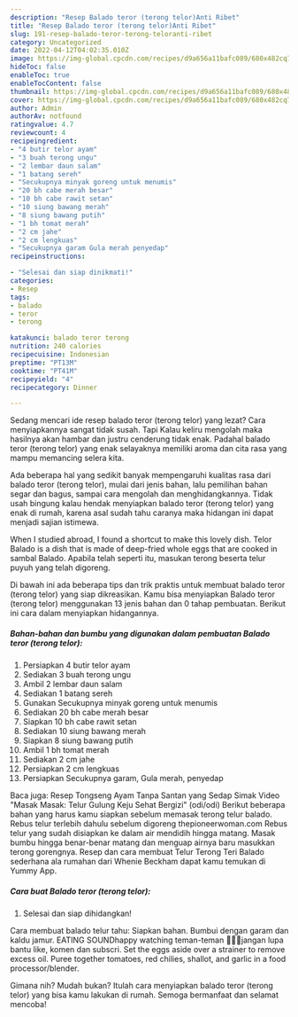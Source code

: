```yaml
---
description: "Resep Balado teror (terong telor)Anti Ribet"
title: "Resep Balado teror (terong telor)Anti Ribet"
slug: 191-resep-balado-teror-terong-teloranti-ribet
category: Uncategorized
date: 2022-04-12T04:02:35.010Z
image: https://img-global.cpcdn.com/recipes/d9a656a11bafc089/680x482cq70/balado-teror-terong-telor-foto-resep-utama.jpg
hideToc: false
enableToc: true
enableTocContent: false
thumbnail: https://img-global.cpcdn.com/recipes/d9a656a11bafc089/680x482cq70/balado-teror-terong-telor-foto-resep-utama.jpg
cover: https://img-global.cpcdn.com/recipes/d9a656a11bafc089/680x482cq70/balado-teror-terong-telor-foto-resep-utama.jpg
author: Admin
authorAv: notfound
ratingvalue: 4.7
reviewcount: 4
recipeingredient:
- "4 butir telor ayam"
- "3 buah terong ungu"
- "2 lembar daun salam"
- "1 batang sereh"
- "Secukupnya minyak goreng untuk menumis"
- "20 bh cabe merah besar"
- "10 bh cabe rawit setan"
- "10 siung bawang merah"
- "8 siung bawang putih"
- "1 bh tomat merah"
- "2 cm jahe"
- "2 cm lengkuas"
- "Secukupnya garam Gula merah penyedap"
recipeinstructions:

- "Selesai dan siap dinikmati!"
categories:
- Resep
tags:
- balado
- teror
- terong

katakunci: balado teror terong 
nutrition: 240 calories
recipecuisine: Indonesian
preptime: "PT13M"
cooktime: "PT41M"
recipeyield: "4"
recipecategory: Dinner

---
```



Sedang mencari ide resep balado teror (terong telor) yang lezat? Cara menyiapkannya sangat tidak susah. Tapi Kalau keliru mengolah maka hasilnya akan hambar dan justru cenderung tidak enak. Padahal balado teror (terong telor) yang enak selayaknya memiliki aroma dan cita rasa yang mampu memancing selera kita.


Ada beberapa hal yang sedikit banyak mempengaruhi kualitas rasa dari balado teror (terong telor), mulai dari jenis bahan, lalu pemilihan bahan segar dan bagus, sampai cara mengolah dan menghidangkannya. Tidak usah bingung kalau hendak menyiapkan balado teror (terong telor) yang enak di rumah, karena asal sudah tahu caranya maka hidangan ini dapat menjadi sajian istimewa.

When I studied abroad, I found a shortcut to make this lovely dish. Telor Balado is a dish that is made of deep-fried whole eggs that are cooked in sambal Balado. Apabila telah seperti itu, masukan terong beserta telur puyuh yang telah digoreng.


Di bawah ini ada beberapa tips dan trik praktis untuk membuat balado teror (terong telor) yang siap dikreasikan. Kamu bisa menyiapkan Balado teror (terong telor) menggunakan 13 jenis bahan dan 0 tahap pembuatan. Berikut ini cara dalam menyiapkan hidangannya.

<!--inarticleads1-->

##### Bahan-bahan dan bumbu yang digunakan dalam pembuatan Balado teror (terong telor):

1. Persiapkan 4 butir telor ayam
1. Sediakan 3 buah terong ungu
1. Ambil 2 lembar daun salam
1. Sediakan 1 batang sereh
1. Gunakan Secukupnya minyak goreng untuk menumis
1. Sediakan 20 bh cabe merah besar
1. Siapkan 10 bh cabe rawit setan
1. Sediakan 10 siung bawang merah
1. Siapkan 8 siung bawang putih
1. Ambil 1 bh tomat merah
1. Sediakan 2 cm jahe
1. Persiapkan 2 cm lengkuas
1. Persiapkan Secukupnya garam, Gula merah, penyedap


Baca juga: Resep Tongseng Ayam Tanpa Santan yang Sedap Simak Video &#34;Masak Masak: Telur Gulung Keju Sehat Bergizi&#34; (odi/odi) Berikut beberapa bahan yang harus kamu siapkan sebelum memasak terong telur balado. Rebus telur terlebih dahulu sebelum digoreng thepioneerwoman.com Rebus telur yang sudah disiapkan ke dalam air mendidih hingga matang. Masak bumbu hingga benar-benar matang dan menguap airnya baru masukkan terong gorengnya. Resep dan cara membuat Telur Terong Teri Balado sederhana ala rumahan dari Whenie Beckham dapat kamu temukan di Yummy App. 

<!--inarticleads2-->

##### Cara buat Balado teror (terong telor):


1. Selesai dan siap dihidangkan!

Cara membuat balado telur tahu: Siapkan bahan. Bumbui dengan garam dan kaldu jamur. EATING SOUNDhappy watching teman-teman 🥰🥰🥰jangan lupa bantu like, komen dan subscri. Set the eggs aside over a strainer to remove excess oil. Puree together tomatoes, red chilies, shallot, and garlic in a food processor/blender. 

Gimana nih? Mudah bukan? Itulah cara menyiapkan balado teror (terong telor) yang bisa kamu lakukan di rumah. Semoga bermanfaat dan selamat mencoba!
